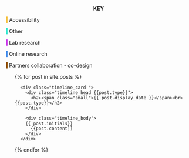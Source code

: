 
<section id="timeline">
<div class="colour_key">
  <p style="text-align: center"><strong>KEY</strong></p>
  <p><span style="background-color: #f5c44b">&nbsp;</span> Accessibility</p>
  <p><span style="background-color: #3ee9d1">&nbsp;</span> Other</p>
  <p><span style="background-color: #ce43eb">&nbsp;</span> Lab research</p>
  <p><span style="background-color: #4d92eb">&nbsp;</span> Online research</p>
  <p><span style="background-color: #935300">&nbsp;</span> Partners collaboration - co-design</p>
</div>

<ul>
  {% for post in site.posts %}

      <div class="timeline_card ">
        <div class="timeline_head {{post.type}}">
          <h2><span class="small">{{ post.display_date }}</span><br>{{post.type}}</h2>
        </div>

        <div class="timeline_body">
        {{ post.initials}}
          {{post.content]]
        </div>
      </div>
  {% endfor %}
</ul>


</section>
